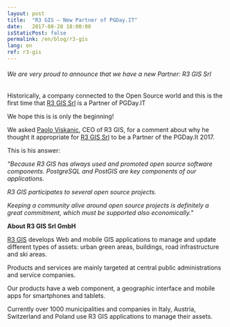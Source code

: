 ```yaml
---
layout: post
title:  "R3 GIS – New Partner of PGDay.IT"
date:   2017-08-28 18:00:00
isStaticPost: false
permalink: /en/blog/r3-gis
lang: en
ref: r3-gis
---
```


<h6> We are very proud to announce that we have a new Partner: R3 GIS Srl </h6>

Historically, a company connected to the Open Source world and this is the first time that [R3 GIS Srl](https://www.r3-gis.com/) is a Partner of PGDay.IT

We hope this is is only the beginning!

We asked [Paolo Viskanic](https://www.linkedin.com/in/paolo-viskanic-6561431/), CEO of R3 GIS, for a comment about why he thought it appropriate for [R3 GIS Srl](https://www.r3-gis.com/) to be a Partner of the PGDay.It 2017. 

This is his answer:

_“Because R3 GIS has always used and promoted open source software components. PostgreSQL and PostGIS are key components of our applications._

_R3 GIS participates to several open source projects._

_Keeping a community alive around open source projects is definitely a great commitment, which must be supported also economically."_

**About R3 GIS Srl GmbH**

[R3 GIS](https://www.r3-gis.com/) develops Web and mobile GIS applications to manage and update different types of assets: urban green areas, buildings, 
road infrastructure and ski areas. 

Products and services are mainly targeted at central public administrations and service companies. 

Our products have a web component, a geographic interface and mobile apps for smartphones and tablets. 

Currently over 1000 municipalities 
and companies in Italy, Austria, Switzerland and Poland use R3 GIS applications to manage their assets.
